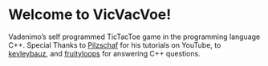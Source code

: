 # Welcome to VicVacVoe!

Vadenimo’s self programmed TicTacToe game in the programming language C++.
Special Thanks to [Pilzschaf](https://youtu.be/WUketL_86w0?si=-ynw64i-MciOklqb) for his tutorials on YouTube, to [kevleybauz](https://github.com/kevleybauz), and [fruityloops](https://github.com/fruityloops1) for answering C++ questions.
